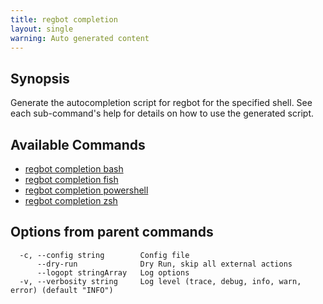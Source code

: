 ```yaml
---
title: regbot completion
layout: single
warning: Auto generated content
---
```


## Synopsis

Generate the autocompletion script for regbot for the specified shell.
See each sub-command's help for details on how to use the generated script.

## Available Commands

- [regbot completion bash](./bash)
- [regbot completion fish](./fish)
- [regbot completion powershell](./powershell)
- [regbot completion zsh](./zsh)

## Options from parent commands

```text
  -c, --config string        Config file
      --dry-run              Dry Run, skip all external actions
      --logopt stringArray   Log options
  -v, --verbosity string     Log level (trace, debug, info, warn, error) (default "INFO")
```
